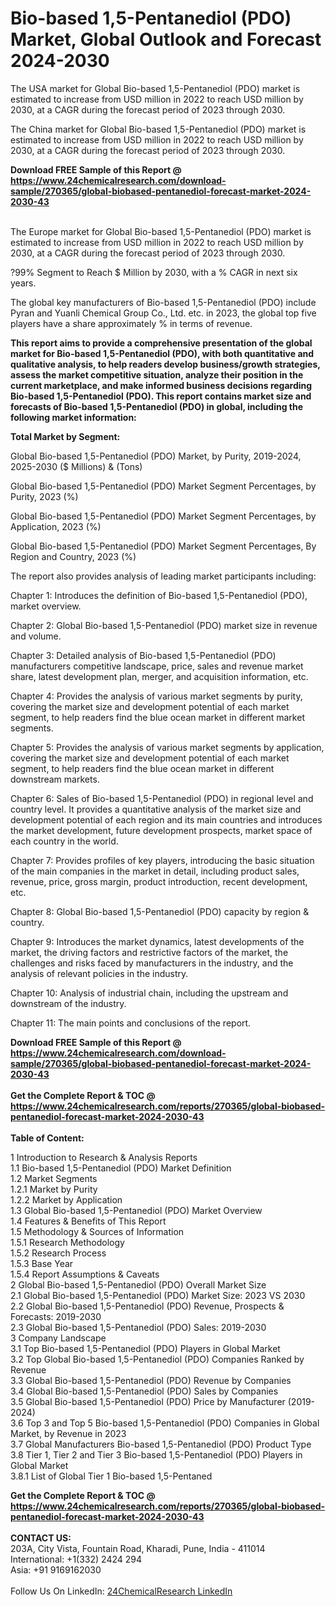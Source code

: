 <h1>Bio-based 1,5-Pentanediol (PDO) Market, Global Outlook and Forecast 2024-2030</h1><p>The USA market for Global Bio-based 1,5-Pentanediol (PDO) market is estimated to increase from USD million in 2022 to reach USD million by 2030, at a CAGR during the forecast period of 2023 through 2030.</p><p>
</p><p>The China market for Global Bio-based 1,5-Pentanediol (PDO) market is estimated to increase from USD million in 2022 to reach USD million by 2030, at a CAGR during the forecast period of 2023 through 2030.</p><div><b>Download FREE Sample of this Report @ 
            <a href="https://www.24chemicalresearch.com/download-sample/270365/global-biobased-pentanediol-forecast-market-2024-2030-43">
            https://www.24chemicalresearch.com/download-sample/270365/global-biobased-pentanediol-forecast-market-2024-2030-43</a></b></div><br><p>
</p><p>The Europe market for Global Bio-based 1,5-Pentanediol (PDO) market is estimated to increase from USD million in 2022 to reach USD million by 2030, at a CAGR during the forecast period of 2023 through 2030.</p><p>
?99% Segment to Reach $ Million by 2030, with a % CAGR in next six years.</p><p>
The global key manufacturers of Bio-based 1,5-Pentanediol (PDO) include Pyran and Yuanli Chemical Group Co., Ltd. etc. in 2023, the global top five players have a share approximately % in terms of revenue.</p><p>
<strong>This report aims to provide a comprehensive presentation of the global market for Bio-based 1,5-Pentanediol (PDO), with both quantitative and qualitative analysis, to help readers develop business/growth strategies, assess the market competitive situation, analyze their position in the current marketplace, and make informed business decisions regarding Bio-based 1,5-Pentanediol (PDO). This report contains market size and forecasts of Bio-based 1,5-Pentanediol (PDO) in global, including the following market information:</strong></p><p>
</p><p>
<strong>Total Market by Segment:</strong></p><p>
Global Bio-based 1,5-Pentanediol (PDO) Market, by Purity, 2019-2024, 2025-2030 ($ Millions) &amp; (Tons)</p><p>
Global Bio-based 1,5-Pentanediol (PDO) Market Segment Percentages, by Purity, 2023 (%)</p><p>
</p><p>
Global Bio-based 1,5-Pentanediol (PDO) Market Segment Percentages, by Application, 2023 (%)</p><p>
</p><p>
Global Bio-based 1,5-Pentanediol (PDO) Market Segment Percentages, By Region and Country, 2023 (%)</p><p>
</p><p>
</p><p></p><p>
The report also provides analysis of leading market participants including:</p><p>
</p><p>
</p><p>
Chapter 1: Introduces the definition of Bio-based 1,5-Pentanediol (PDO), market overview.</p><p>
Chapter 2: Global Bio-based 1,5-Pentanediol (PDO) market size in revenue and volume.</p><p>
Chapter 3: Detailed analysis of Bio-based 1,5-Pentanediol (PDO) manufacturers competitive landscape, price, sales and revenue market share, latest development plan, merger, and acquisition information, etc.</p><p>
Chapter 4: Provides the analysis of various market segments by purity, covering the market size and development potential of each market segment, to help readers find the blue ocean market in different market segments.</p><p>
Chapter 5: Provides the analysis of various market segments by application, covering the market size and development potential of each market segment, to help readers find the blue ocean market in different downstream markets.</p><p>
Chapter 6: Sales of Bio-based 1,5-Pentanediol (PDO) in regional level and country level. It provides a quantitative analysis of the market size and development potential of each region and its main countries and introduces the market development, future development prospects, market space of each country in the world.</p><p>
Chapter 7: Provides profiles of key players, introducing the basic situation of the main companies in the market in detail, including product sales, revenue, price, gross margin, product introduction, recent development, etc.</p><p>
Chapter 8: Global Bio-based 1,5-Pentanediol (PDO) capacity by region &amp; country.</p><p>
Chapter 9: Introduces the market dynamics, latest developments of the market, the driving factors and restrictive factors of the market, the challenges and risks faced by manufacturers in the industry, and the analysis of relevant policies in the industry.</p><p>
Chapter 10: Analysis of industrial chain, including the upstream and downstream of the industry.</p><p>
Chapter 11: The main points and conclusions of the report.</p><div><b>Download FREE Sample of this Report @ 
            <a href="https://www.24chemicalresearch.com/download-sample/270365/global-biobased-pentanediol-forecast-market-2024-2030-43">
            https://www.24chemicalresearch.com/download-sample/270365/global-biobased-pentanediol-forecast-market-2024-2030-43</a></b></div><br><div><b>Get the Complete Report & TOC @ 
            <a href="https://www.24chemicalresearch.com/reports/270365/global-biobased-pentanediol-forecast-market-2024-2030-43">
            https://www.24chemicalresearch.com/reports/270365/global-biobased-pentanediol-forecast-market-2024-2030-43</a></b></div><br>
            <b>Table of Content:</b><p>1 Introduction to Research & Analysis Reports<br />
    1.1 Bio-based 1,5-Pentanediol (PDO) Market Definition<br />
    1.2 Market Segments<br />
        1.2.1 Market by Purity<br />
        1.2.2 Market by Application<br />
    1.3 Global Bio-based 1,5-Pentanediol (PDO) Market Overview<br />
    1.4 Features & Benefits of This Report<br />
    1.5 Methodology & Sources of Information<br />
        1.5.1 Research Methodology<br />
        1.5.2 Research Process<br />
        1.5.3 Base Year<br />
        1.5.4 Report Assumptions & Caveats<br />
2 Global Bio-based 1,5-Pentanediol (PDO) Overall Market Size<br />
    2.1 Global Bio-based 1,5-Pentanediol (PDO) Market Size: 2023 VS 2030<br />
    2.2 Global Bio-based 1,5-Pentanediol (PDO) Revenue, Prospects & Forecasts: 2019-2030<br />
    2.3 Global Bio-based 1,5-Pentanediol (PDO) Sales: 2019-2030<br />
3 Company Landscape<br />
    3.1 Top Bio-based 1,5-Pentanediol (PDO) Players in Global Market<br />
    3.2 Top Global Bio-based 1,5-Pentanediol (PDO) Companies Ranked by Revenue<br />
    3.3 Global Bio-based 1,5-Pentanediol (PDO) Revenue by Companies<br />
    3.4 Global Bio-based 1,5-Pentanediol (PDO) Sales by Companies<br />
    3.5 Global Bio-based 1,5-Pentanediol (PDO) Price by Manufacturer (2019-2024)<br />
    3.6 Top 3 and Top 5 Bio-based 1,5-Pentanediol (PDO) Companies in Global Market, by Revenue in 2023<br />
    3.7 Global Manufacturers Bio-based 1,5-Pentanediol (PDO) Product Type<br />
    3.8 Tier 1, Tier 2 and Tier 3 Bio-based 1,5-Pentanediol (PDO) Players in Global Market<br />
        3.8.1 List of Global Tier 1 Bio-based 1,5-Pentaned</p><div><b>Get the Complete Report & TOC @ 
            <a href="https://www.24chemicalresearch.com/reports/270365/global-biobased-pentanediol-forecast-market-2024-2030-43">
            https://www.24chemicalresearch.com/reports/270365/global-biobased-pentanediol-forecast-market-2024-2030-43</a></b></div><br><b>CONTACT US:</b><br>
            203A, City Vista, Fountain Road, Kharadi, Pune, India - 411014<br>
            International: +1(332) 2424 294<br>
            Asia: +91 9169162030 <br><br>
            Follow Us On LinkedIn: <a href="https://www.linkedin.com/company/24chemicalresearch/">24ChemicalResearch LinkedIn</a>